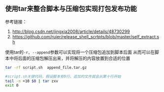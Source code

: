 ## 使用tar来整合脚本与压缩包实现打包发布功能
参考链接：
1. <http://blog.csdn.net/jingxia2008/article/details/48730299>
1. <https://github.com/ruier/release_shell_scrtpts/blob/master/self_extract.sh>

使用tar的```-r, --append```参数可以实现将一个压缩包追加到脚本后面
从而可以在脚本中将后面的压缩包解压出来，并将解压的内容放置到合适的位置

```bash
tar -rf script.sh  append_file.tar.gz

```

```bash
#script.sh关键代码，假设脚本有9行，追加的文件就会从第十行开始
tail -n +10 $0 | tar zxv
exit 0

```
